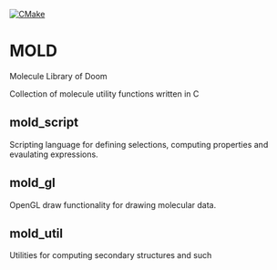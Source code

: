 [![CMake](https://github.com/scanberg/mold/actions/workflows/cmake.yml/badge.svg)](https://github.com/scanberg/mold/actions/workflows/cmake.yml)
# MOLD
Molecule Library of Doom

Collection of molecule utility functions written in C

## mold_script
Scripting language for defining selections, computing properties and evaulating expressions.

## mold_gl
OpenGL draw functionality for drawing molecular data.

## mold_util
Utilities for computing secondary structures and such
